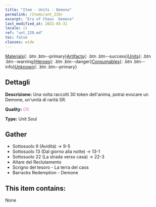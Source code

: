 ```yaml
---
title: "Item - Units - Demone"
permalink: /Items/unt_229/
excerpt: "Era of Chaos  Demone"
last_modified_at: 2021-03-31
locale: it
ref: "unt_229.md"
toc: false
classes: wide
---
```

 [Materials](/it/Items/){: .btn .btn--primary}[Artifacts](/it/Items/Artifacts/){: .btn .btn--success}[Units](/it/Items/Units/){: .btn .btn--warning}[Heroes](/it/Items/Heroes/){: .btn .btn--danger}[Consumables](/it/Items/Consumables/){: .btn .btn--info}[Unknown](/it/Items/Unknown/){: .btn .btn--primary}

## Dettagli
 **Descrizione:** Una volta raccolti 30 token dell'anima, potrai evocare un Demone, un'unità di rarità SR.

 **Quality:** <span style="color: #DA70D6">OK</span>

 **Type:** Unit Soul

## Gather

*    Sottosuolo 9 (Avidità) -> 9-5 
*    Sottosuolo 13 (Dal giorno alla notte) -> 13-1 
*    Sottosuolo 22 (La strada verso casa) -> 22-3 
*    Altare del Reclutamento 
*    Scrigno del tesoro - La terra del caos 
*    Barracks Redemption - Demone 

## This item contains:

  None

